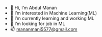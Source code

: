 - 👋 Hi, I’m Abdul Manan
- 👀 I’m interested in Machine Learning(ML)
- 🌱 I’m currently learning and working ML
- 💞️ I’m looking for job in ML
- 📫 mananmani5577@gmail.com

<!---
mananmani1/mananmani1 is a ✨ special ✨ repository because its `README.md` (this file) appears on your GitHub profile.
You can click the Preview link to take a look at your changes.
--->
